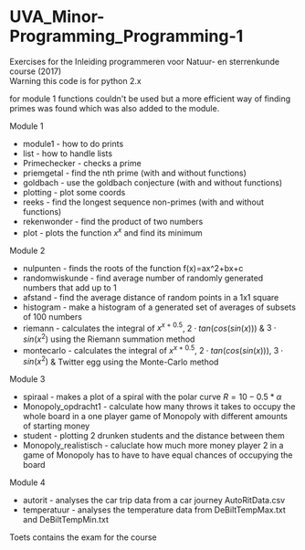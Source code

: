 # UVA_Minor-Programming_Programming-1
Exercises for the Inleiding programmeren voor Natuur- en sterrenkunde course (2017)<br />
Warning this code is for python 2.x

for module 1 functions couldn't be used but a more efficient way of finding primes was found which was also added to the module.

Module 1
- module1 -       how to do prints
- list -          how to handle lists
- Primechecker -  checks a prime
- priemgetal -    find the nth prime (with and without functions)
- goldbach -      use the goldbach conjecture (with and without functions)
- plotting -      plot some coords
- reeks -         find the longest sequence non-primes (with and without functions)
- rekenwonder -   find the product of two numbers
- plot -          plots the function $x^x$ and find its minimum

Module 2
- nulpunten -       finds the roots of the function f(x)=ax^2+bx+c
- randomwiskunde -  find average number of randomly generated numbers that add up to 1
- afstand -         find the average distance of random points in a 1x1 square
- histogram -       make a histogram of a generated set of averages of subsets of 100 numbers
- riemann -         calculates the integral of $x^{x+0.5}$, $2\cdot tan(cos(sin(x)))$ & $3\cdot sin\left(x^2\right)$ using the Riemann summation method
- montecarlo -      calculates the integral of $x^{x+0.5}$, $2\cdot tan(cos(sin(x)))$, $3\cdot sin\left(x^2\right)$ & Twitter egg using the Monte-Carlo method

Module 3
- spiraal -              makes a plot of a spiral with the polar curve $R=10-0.5*\alpha$ 
- Monopoly_opdracht1 -   calculate how many throws it takes to occupy the whole board in a one player game of Monopoly with different amounts of starting money
- student -              plotting 2 drunken students and the distance between them
- Monopoly_realistisch - caluclate how much more money player 2 in a game of Monopoly has to have to have equal chances of occupying the board

Module 4
- autorit -     analyses the car trip data from a car journey AutoRitData.csv
- temperatuur - analyses the temperature data from DeBiltTempMax.txt and DeBiltTempMin.txt

Toets contains the exam for the course
